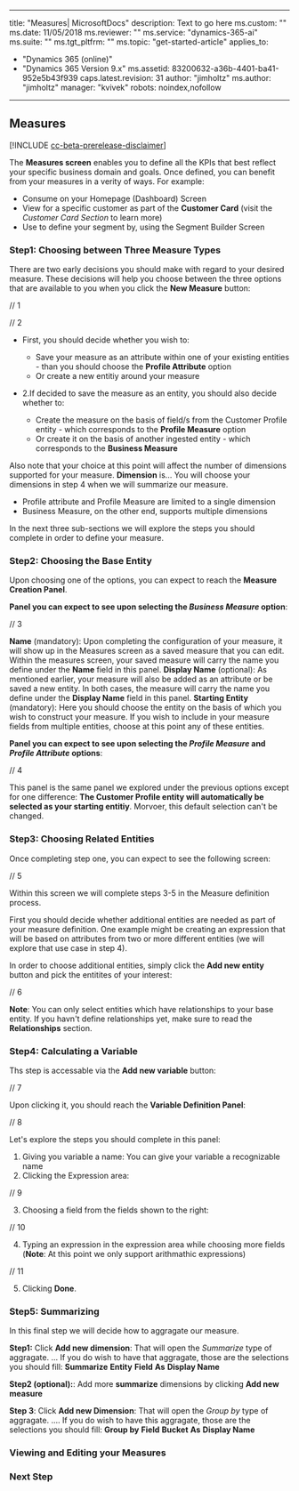 
---
title: "Measures| MicrosoftDocs"
description: Text to go here
ms.custom: ""
ms.date: 11/05/2018
ms.reviewer: ""
ms.service: "dynamics-365-ai"
ms.suite: ""
ms.tgt_pltfrm: ""
ms.topic: "get-started-article"
applies_to: 
  - "Dynamics 365 (online)"
  - "Dynamics 365 Version 9.x"
ms.assetid: 83200632-a36b-4401-ba41-952e5b43f939
caps.latest.revision: 31
author: "jimholtz"
ms.author: "jimholtz"
manager: "kvivek"
robots: noindex,nofollow
---

## Measures

[!INCLUDE [cc-beta-prerelease-disclaimer](../includes/cc-beta-prerelease-disclaimer.md)]

The **Measures screen** enables you to define all the KPIs that best reflect your specific business domain and goals.                     Once defined, you can benefit from your measures in a verity of ways. For example:
- Consume on your Homepage (Dashboard) Screen 
- View for a specific customer as part of the **Customer Card** (visit the *Customer Card Section* to learn more) 
- Use to define your segment by, using the Segment Builder Screen

### Step1: Choosing between Three Measure Types
There are two early decisions you should make with regard to your desired measure. These decisions will help you choose between the three options that are available to you when you click the **New Measure** button:

// 1

// 2

- First, you should decide whether you wish to:
  - Save your measure as an attribute within one of your existing entities - than you should choose the **Profile Attribute** option 
  - Or create a new entitiy around your measure 
  
- 2.If decided to save the measure as an entity, you should also decide whether to:
  - Create the measure on the basis of field/s from the Customer Profile entity - which corresponds to the **Profile Measure** option
  - Or create it on the basis of another ingested entity - which corresponds to the **Business Measure**
  
Also note that your choice at this point will affect the number of dimensions supported for your measure. **Dimension** is... You will choose your dimensions in step 4 when we will summarize our measure. 
- Profile attribute and Profile Measure are limited to a single dimension
- Business Measure, on the other end, supports multiple dimensions 

In the next three sub-sections we will explore the steps you should complete in order to define your measure. 

### Step2: Choosing the Base Entity
Upon choosing one of the options, you can expect to reach the **Measure Creation Panel**.

**Panel you can expect to see upon selecting the *Business Measure* option**:

// 3

**Name** (mandatory): Upon completing the configuration of your measure, it will show up in the Measures screen as a saved measure that you can edit. Within the measures screen, your saved measure will carry the name you define under the **Name** field in this panel.
**Display Name** (optional): As mentioned earlier, your measure will also be added as an attribute or be saved a new entity. In both cases, the measure will carry the name you define under the **Display Name** field in this panel.
**Starting Entity** (mandatory): Here you should choose the entity on the basis of which you wish to construct your measure. If you wish to include in your measure fields from multiple entities, choose at this point any of these entities.  

**Panel you can expect to see upon selecting the *Profile Measure* and *Profile Attribute* options**:

// 4

This panel is the same panel we explored under the previous options except for one difference: **The Customer Profile entity will automatically be selected as your starting entitiy**. Morvoer, this default selection can't be changed. 

### Step3: Choosing Related Entities
Once completing step one, you can expect to see the following screen:

// 5

Within this screen we will complete steps 3-5 in the Measure definition process.

First you should decide whether additional entities are needed as part of your measure definition. One example might be creating an expression that will be based on attributes from two or more different entities (we will explore that use case in step 4). 

In order to choose additional entities, simply click the **Add new entity** button and pick the entitites of your interest:

// 6

**Note**: You can only select entities which have relationships to your base entity. If you havn't define relationships yet, make sure to read the **Relationships** section.

### Step4: Calculating a Variable
Ths step is accessable via the **Add new variable** button:

// 7

Upon clicking it, you should reach the **Variable Definition Panel**:

// 8

Let's explore the steps you should complete in this panel:
1. Giving you variable a name: You can give your variable a recognizable name
2. Clicking the Expression area:

// 9

3. Choosing a field from the fields shown to the right:

// 10

4. Typing an expression in the expression area while choosing more fields (**Note**: At this point we only support arithmathic expressions)

// 11

5. Clicking **Done**.

### Step5: Summarizing
In this final step we will decide how to aggragate our measure. 

**Step1:** Click **Add new dimension**: That will open the *Summarize* type of aggragate.  ...
If you do wish to have that aggragate, those are the selections you should fill:
**Summarize**
**Entity**
**Field**
**As**
**Display Name**

**Step2 (optional):**: Add more **summarize** dimensions by clicking **Add new measure**

**Step 3**: Click **Add new Dimension**: That will open the *Group by* type of aggragate.  ....
If you do wish to have this aggragate, those are the selections you should fill:
**Group by**
**Field**
**Bucket**
**As**
**Display Name**

### Viewing and Editing your Measures 

### Next Step

